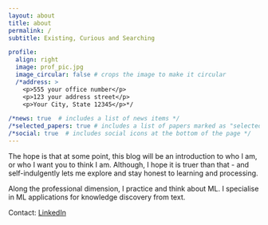 ```yaml
---
layout: about
title: about
permalink: /
subtitle: Existing, Curious and Searching

profile:
  align: right
  image: prof_pic.jpg
  image_circular: false # crops the image to make it circular
  /*address: >
    <p>555 your office number</p>
    <p>123 your address street</p>
    <p>Your City, State 12345</p>*/

/*news: true  # includes a list of news items */
/*selected_papers: true # includes a list of papers marked as "selected={true}" */
/*social: true  # includes social icons at the bottom of the page */
---
```


The hope is that at some point, this blog will be an introduction to who I am, or who I want you to think I am. 
Although, I hope it is truer than that - and self-indulgently lets me explore and stay honest to learning and 
processing.


Along the professional dimension, I practice and think about ML. I specialise in ML
applications for knowledge discovery from text. 

<!--Put your address / P.O. box / other info right below your picture. You can also disable any these elements by  
editing `profile` property of the YAML header of your `_pages/about.md`. Edit `_bibliography/papers.bib` and 
 will render your [publications page](/al-folio/publications/) automatically. -->



Contact: [LinkedIn](https://www.linkedin.com/in/payal-mitra-062b781aa/)